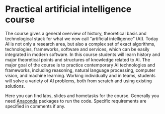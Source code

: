 # Practical artificial intelligence course #

The course gives a general overview of history, theoretical basis and technological stack for what we now call “artificial intelligence” (AI). Today AI is not only a research area, but also a complex set of exact algorithms, technologies, frameworks, software and services, which can be easily integrated in modern software. In this course students will learn history and major theoretical points and structures of knowledge related to AI. The major goal of the course is to practice contemporary AI technologies and frameworks, including reasoning, natural language processing, computer vision, and machine learning. Working individually and in teams, students will solve a variety of AI problems, both from scratch and using existing solutions.

Here you can find labs, slides and hometasks for the course. Generally you need [Anaconda](https://www.anaconda.com/distribution/#download-section) packages to run the code. Specific requirements are specified in comments if any.
